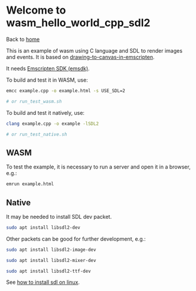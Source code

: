 # Welcome to wasm_hello_world_cpp_sdl2

Back to [home](../readme.md)

This is an example of wasm using C language and SDL to render images and events. It is based on [drawing-to-canvas-in-emscripten](https://web.dev/drawing-to-canvas-in-emscripten/).


It needs [Emscripten SDK (emsdk)](../readme.md#Installing-the-C-Emscripten-SDK).

To build and test it in WASM, use:
```bash
emcc example.cpp -o example.html -s USE_SDL=2

# or run_test_wasm.sh
```

To build and test it natively, use:

```bash
clang example.cpp -o example -lSDL2

# or run_test_native.sh
```

## WASM

To test the example, it is necessary to run a server and open it in a browser, e.g.:
```bash
emrun example.html
```


## Native

It may be needed to install SDL dev packet.

```bash
sudo apt install libsdl2-dev
```

Other packets can be good for further development, e.g.:

```bash
sudo apt install libsdl2-image-dev

sudo apt install libsdl2-mixer-dev

sudo apt install libsdl2-ttf-dev
```

See [how to install sdl on linux](https://learncgames.com/tutorials/how-to-install-sdl-on-linux/).

